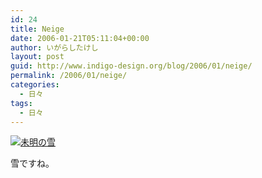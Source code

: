 ```yaml
---
id: 24
title: Neige
date: 2006-01-21T05:11:04+00:00
author: いがらしたけし
layout: post
guid: http://www.indigo-design.org/blog/2006/01/neige/
permalink: /2006/01/neige/
categories:
  - 日々
tags:
  - 日々
---
```

<a href="http://blog-imgs-29.fc2.com/a/r/m/armadillo75/060121a.jpg" target="_blank"><img src="http://blog-imgs-29.fc2.com/a/r/m/armadillo75/060121a.jpg" alt="未明の雪" border="0" /></a>
  
雪ですね。
